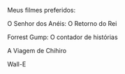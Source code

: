 Meus filmes preferidos:

O Senhor dos Anéis: O Retorno do Rei

Forrest Gump: O contador de histórias

A Viagem de Chihiro

Wall-E
